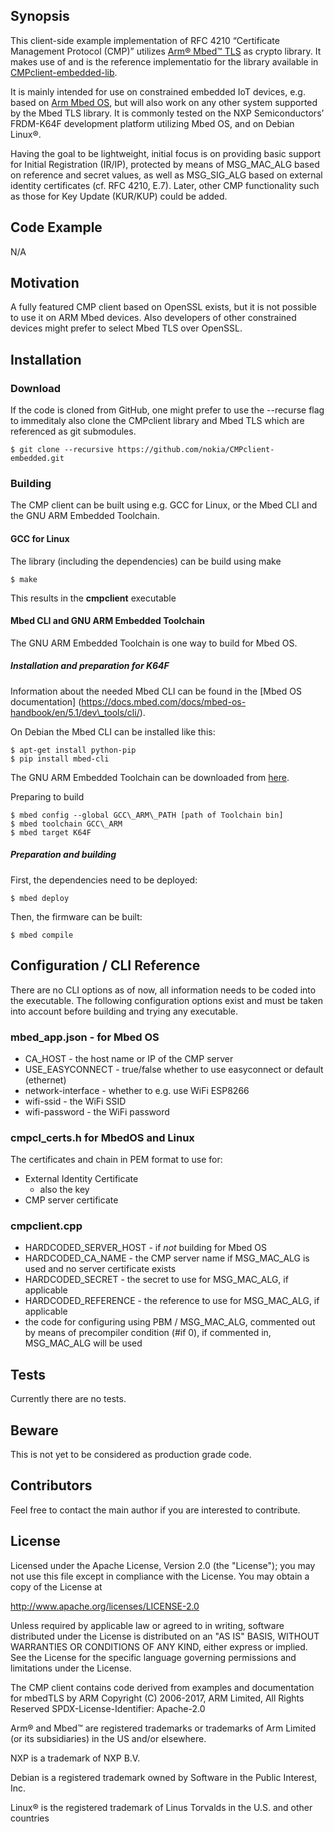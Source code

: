 ## Synopsis

This client-side example implementation of RFC 4210 “Certificate Management
Protocol (CMP)” utilizes [Arm® Mbed™ TLS](https://tls.mbed.org/) as crypto
library. It makes use of and is the reference implementatio for the library
available in [CMPclient-embedded-lib](https://github.com/nokia/CMPclient-embedded-lib).

It is mainly intended for use on constrained embedded IoT devices, e.g. based
on [Arm Mbed OS](https://os.mbed.com/), but will also work on any other system
supported by the Mbed TLS library. It is commonly tested on the NXP
Semiconductors’ FRDM-K64F development platform utilizing Mbed OS, and on Debian
Linux®.

Having the goal to be lightweight, initial focus is on providing basic support
for Initial Registration (IR/IP), protected by means of MSG\_MAC\_ALG based on
reference and secret values, as well as MSG\_SIG\_ALG based on external identity
certificates (cf. RFC 4210, E.7). Later, other CMP functionality such as those
for Key Update (KUR/KUP) could be added.

## Code Example

N/A

## Motivation

A fully featured CMP client based on OpenSSL exists, but it is not possible to
use it on ARM Mbed devices.  Also developers of other constrained devices might
prefer to select Mbed TLS over OpenSSL.

## Installation

### Download

If the code is cloned from GitHub, one might prefer to use the --recurse flag
to immeditaly also clone the CMPclient library and Mbed TLS which are
referenced as git submodules.

    $ git clone --recursive https://github.com/nokia/CMPclient-embedded.git

### Building

The CMP client can be built  using e.g. GCC for Linux, or the Mbed CLI and the
GNU ARM Embedded Toolchain.

#### GCC for Linux

The library (including the dependencies) can be build using make

    $ make

This results in the **cmpclient** executable

#### Mbed CLI and GNU ARM Embedded Toolchain

The GNU ARM Embedded Toolchain is one way to build for Mbed OS.

##### Installation and preparation for K64F

Information about the needed Mbed CLI can be found in the [Mbed OS documentation] (https://docs.mbed.com/docs/mbed-os-handbook/en/5.1/dev\_tools/cli/).

On Debian the Mbed CLI can be installed like this:

    $ apt-get install python-pip
    $ pip install mbed-cli

The GNU ARM Embedded Toolchain can be downloaded from [here](https://developer.arm.com/open-source/gnu-toolchain/gnu-rm/downloads).

Preparing to build

    $ mbed config --global GCC\_ARM\_PATH [path of Toolchain bin]
    $ mbed toolchain GCC\_ARM
    $ mbed target K64F

##### Preparation and building

First, the dependencies need to be deployed:

    $ mbed deploy

Then, the firmware can be built:

    $ mbed compile

## Configuration / CLI Reference

There are no CLI options as of now, all information needs to be coded into the
executable.  The following configuration options exist and must be taken into
account before building and trying any executable.

### mbed\_app.json - for Mbed OS

* CA\_HOST - the host name or IP of the CMP server
* USE\_EASYCONNECT - true/false whether to use easyconnect or default (ethernet)
* network-interface - whether to e.g. use WiFi ESP8266
* wifi-ssid - the WiFi SSID
* wifi-password - the WiFi password

### cmpcl\_certs.h for MbedOS and Linux

The certificates and chain in PEM format to use for:

* External Identity Certificate
  * also the key
* CMP server certificate

### cmpclient.cpp

* HARDCODED\_SERVER\_HOST - if *not* building for Mbed OS
* HARDCODED\_CA\_NAME - the CMP server name if MSG\_MAC\_ALG is used and no
server certificate exists
* HARDCODED\_SECRET - the secret to use for MSG\_MAC\_ALG, if applicable
* HARDCODED\_REFERENCE - the reference to use for MSG\_MAC\_ALG, if applicable
* the code for configuring using PBM / MSG\_MAC\_ALG, commented out by means of
precompiler condition (#if 0), if commented in, MSG\_MAC\_ALG will be used

## Tests

Currently there are no tests.

## Beware

This is not yet to be considered as production grade code.

## Contributors

Feel free to contact the main author if you are interested to contribute.

## License

Licensed under the Apache License, Version 2.0 (the "License"); you may
not use this file except in compliance with the License.
You may obtain a copy of the License at

http://www.apache.org/licenses/LICENSE-2.0

Unless required by applicable law or agreed to in writing, software
distributed under the License is distributed on an "AS IS" BASIS, WITHOUT
WARRANTIES OR CONDITIONS OF ANY KIND, either express or implied.
See the License for the specific language governing permissions and
limitations under the License.


The CMP client contains code derived from examples and documentation for
mbedTLS by ARM
Copyright (C) 2006-2017, ARM Limited, All Rights Reserved
SPDX-License-Identifier: Apache-2.0


Arm® and Mbed™ are registered trademarks or trademarks of Arm Limited (or its
subsidiaries) in the US and/or elsewhere.

NXP is a trademark of NXP B.V.

Debian is a registered trademark owned by Software in the Public
Interest, Inc.

Linux® is the registered trademark of Linus Torvalds in the
U.S. and other countries
